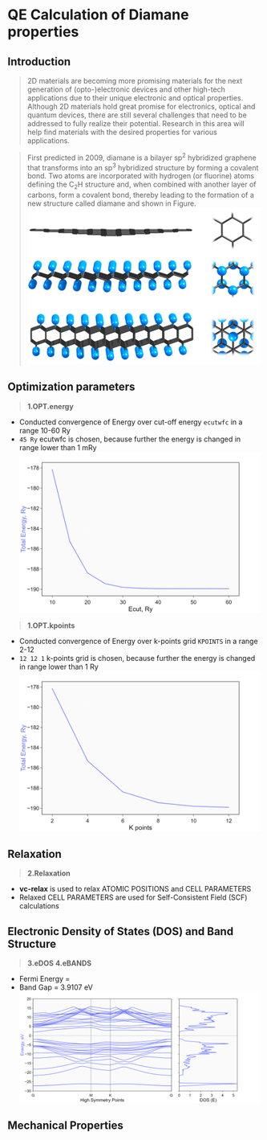 # QE Calculation of Diamane properties
## Introduction
> 2D materials are becoming more promising materials for the next generation of (opto-)electronic devices and other high-tech applications due to their unique electronic and optical properties. Although 2D materials hold great promise for electronics, optical and quantum devices, there are still several challenges that need to be addressed to fully realize their potential. Research in this area will help find materials with the desired properties for various applications. <br>

> First predicted in 2009, diamane is a bilayer sp<sup>2</sup> hybridized graphene that transforms into an sp<sup>3</sup> hybridized structure by forming a covalent bond. Two atoms are incorporated with hydrogen (or fluorine) atoms defining the C<sub>2</sub>H structure and, when combined with another layer of carbons, form a covalent bond, thereby leading to the formation of a new structure called diamane and shown in Figure. <br>
![](images/Diamane.png)

## Optimization parameters

> **1.OPT.energy**

- Conducted convergence of Energy over cut-off energy `ecutwfc` in a range 10-60 Ry <br>
- `45 Ry` ecutwfc is chosen, because further the energy is changed in range lower than 1 mRy
![](images/Ecut_vs_TotEnerg.png)

> **1.OPT.kpoints**

- Conducted convergence of Energy over k-points grid `KPOINTS` in a range 2-12 <br>
- `12 12 1` k-points grid is chosen, because further the energy is changed in range lower than 1 Ry
![](images/TotEnerg_vs_Kpoints.png)

## Relaxation

> **2.Relaxation**

- **vc-relax** is used to relax ATOMIC POSITIONS and CELL PARAMETERS
- Relaxed CELL PARAMETERS are used for Self-Consistent Field (SCF) calculations

## Electronic Density of States (DOS) and Band Structure
> **3.eDOS**
> **4.eBANDS**
- Fermi Energy = 
- Band Gap = 3.9107 eV
![](images/merged_DOS_BANDS.png)

## Mechanical Properties




